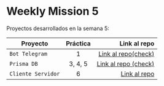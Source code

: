 # Weekly Mission 5

Proyectos desarrollados en la semana 5:

| Proyecto | Práctica | Link al repo |
| ------------- |:-------------:| -----:|
|`Bot Telegram`|1|[Link al repo(check)](https://github.com/Drako9159/fizzbuzz.git)|
|`Prisma DB`|3, 4, 5|[Link al repo (check)](https://github.com/Drako9159/prismadb.git)|
|`Cliente Servidor`|6|[Link al repo]()|